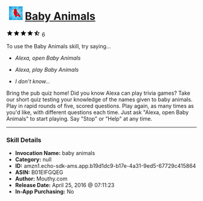 # &nbsp;<img src="skill_icon" alt="Baby Animals icon" width="36"> [Baby Animals](http://alexa.amazon.com/#skills/amzn1.echo-sdk-ams.app.b19d1dc9-b17e-4a31-9ed5-67729c415864)
![4.3 stars](../../images/ic_star_black_18dp_1x.png)![4.3 stars](../../images/ic_star_black_18dp_1x.png)![4.3 stars](../../images/ic_star_black_18dp_1x.png)![4.3 stars](../../images/ic_star_black_18dp_1x.png)![4.3 stars](../../images/ic_star_half_black_18dp_1x.png) 6

To use the Baby Animals skill, try saying...

* *Alexa, open Baby Animals*

* *Alexa, play Baby Animals*

* *I don't know...*

Bring the pub quiz home! Did you know Alexa can play trivia games? Take our short quiz testing your knowledge of the names given to baby animals.  Play in rapid rounds of five, scored questions. Play again, as many times as you'd like, with different questions each time. Just ask  "Alexa, open Baby Animals" to start playing. Say "Stop" or "Help" at any time.

***

### Skill Details

* **Invocation Name:** baby animals
* **Category:** null
* **ID:** amzn1.echo-sdk-ams.app.b19d1dc9-b17e-4a31-9ed5-67729c415864
* **ASIN:** B01EIFGQEG
* **Author:** Mouthy.com
* **Release Date:** April 25, 2016 @ 07:11:23
* **In-App Purchasing:** No
